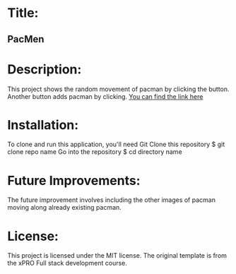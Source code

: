 
# Title:
## PacMen
# Description:
This project shows the random movement of pacman by clicking the button. Another button adds pacman by clicking.
[You can find the link here]( https://hema35.github.io/PacMen/)
# Installation:
To clone and run this application, you'll need Git
Clone this repository $ git clone repo name
Go into the repository $ cd directory name
# Future Improvements:
The future improvement involves including the other images of pacman moving along already existing pacman.
# License:
This project is licensed under the MIT license. The original template is from the xPRO Full stack development course.
